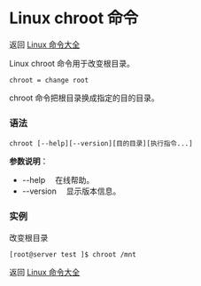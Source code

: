# Linux chroot 命令

返回 [Linux 命令大全](https://ahuang007.github.com/Linux-Command)

Linux chroot 命令用于改变根目录。

`chroot = change root`

chroot 命令把根目录换成指定的目的目录。

### 语法

```
chroot [--help][--version][目的目录][执行指令...]
```

**参数说明**：

- --help 　在线帮助。
- --version 　显示版本信息。

### 实例

改变根目录

```
[root@server test ]$ chroot /mnt
```

返回 [Linux 命令大全](https://ahuang007.github.com/Linux-Command)